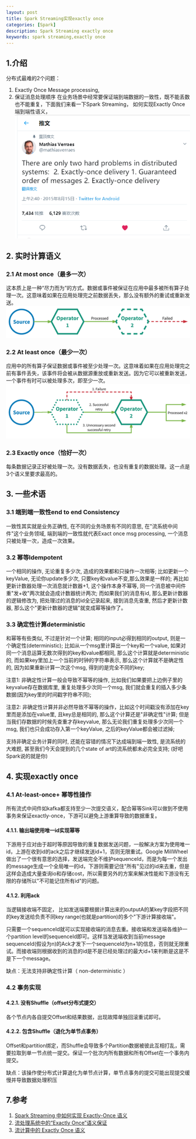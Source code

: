 ```yaml
---
layout: post
title: Spark Streaming实现exactly once
categories: [Spark]
description: Spark Streaming exactly once
keywords: spark streaming,exactly once
---
```


## 1.介绍

分布式最难的2个问题：
1. Exactly Once Message processing, 
2. 保证消息处理顺序
在业务场景中经常要保证端到端数据的一致性，既不能丢数也不能重复，下面我们来看一下Spark Streaming，
如何实现Exactly Once端到端性语义，
![Alt text](https://github.com/gongenbo/gongenbo.github.io/raw/master/img/spark/20200530_exactlyonce.png)


## 2. 实时计算语义
### 2.1 At most once（最多一次）
这本质上是一种“尽力而为”的方式。数据或事件被保证在应用中最多被所有算子处理一次。这意味着如果在应用处理完之前数据丢失，那么没有额外的重试或重新发送。
![Alt text](https://github.com/gongenbo/gongenbo.github.io/raw/master/img/spark/20200531_atmostonce.png)

### 2.2 At least once（最少一次）
应用中的所有算子保证数据或事件被至少处理一次。这意味着如果在应用处理完之前有事件丢失，该事件将会被从数据源重放或重新发送。因为它可以被重新发送，一个事件有时可以被处理多次，即至少一次。
![Alt text](https://github.com/gongenbo/gongenbo.github.io/raw/master/img/spark/20200531_atleastonce.png)

### 2.3 Exactly once（恰好一次）
每条数据记录正好被处理一次。没有数据丢失，也没有重复的数据处理。这一点是3个语义里要求最高的。

## 3. 一些术语
### 3.1 端到端一致性end to end Consistency
一致性其实就是业务正确性, 在不同的业务场景有不同的意思, 在"流系统中间件"这个业务领域, 端到端的一致性就代表Exact once msg processing, 一个消息只被处理一次，造成一次效果。
### 3.2 幂等Idempotent
一个相同的操作, 无论重复多少次, 造成的效果都和只操作一次相等; 比如更新一个keyValue, 无论你update多少次, 只要key和value不变,那么效果是一样的; 再比如更新计数器处理一次消息就计数器+1, 这个操作本身不幂等, 同一个消息被中间件重"发+收"两次就会造成计数器统计两次; 而如果我们的消息有id, 那么更新计数器的逻辑修改为, 把处理过的消息的id全记录起来, 接到消息先查重, 然后才更新计数器, 那么这个"更新计数器的逻辑"就变成幂等操作了。
### 3.3 确定性计算deterministic
和幂等有些类似, 不过是针对一个计算; 相同的input必得到相同的output, 则是一个确定性(deterministic); 比如从一个msg里计算出一个key和一个value, 如果对同一个消息运算无数次得到的key和value都相同, 那么这个计算就是deterministic的, 而如果key里加上一个当前的时钟的字符串表示, 那么这个计算就不是确定性的, 因为如果重新计算一次这个msg, 得到的是完全不同的key;

注意1: 非确定性计算一般会导致不幂等的操作, 比如我们如果要把上边例子里的keyvalue存在数据库里, 重复处理多少次同一个msg, 我们就会重复的插入多少条数据(因为key里的时间戳字符串不同);

注意2: 非确定性计算并非必然导致不幂等的操作，比如这个时间戳没有添加在key里而是添加在value里, 且key总是相同的, 那么这个计算还是"非确定性"计算; 但是当我们存数据的时候先查重才存keyvalue, 那么无论我们重复处理多少次同一个msg, 我们也只会成功存入第一个keyValue, 之后的keyValue都会被过滤掉;

支持非确定业务计算的同时, 还能在容错的情况下达成端到端一致性, 是流系统的大难题, 甚至我们今天会提到的几个state of art的流系统都未必完全支持; (好吧Spark说的就是你)

## 4. 实现exactly once
### 4.1 At-least-once+ 幂等性操作
所有流式中间件如kafka都支持至少一次提交语义，配合幂等Sink可以做到不使用事务来保证exactly-once，下游可以避免上游重算导致的数据重复。

#### 4.1.1. 输出端使用唯一id实现幂等
下游用于应对由于超时等原因导致的重复数据发送问题，一般解决方案为使用唯一id，上游在收到id的ack之后才继续发送id+1，否则无限重试。Google MillWheel做出了一个很有意思的选择，发送端完全不维护sequenceId，而是为每一个发出的message生成一个全局唯一的id，下游则需要记住"所有"见过的id来去重，但是这样会造成大量查询io和存储cost，所以需要另外的方案来解决性能和下游没有无限的存储所以"不可能记住所有id"的问题。

#### 4.1.2. 利用ack
当逻辑接收端不固定， 比如发送端要根据计算出来的outputA的某key字段把不同的key发送给负责不同key range(也就是partition)的多个"下游计算接收端"。

只需要一个sequenceId就可以实现接收端的消息去重。接收端和发送端各维护一个partition level的sequenceId即可。这样当发送端收到当前message sequenceId(假设为n)的Ack才发下一个sequenceId为n+1的信息，否则就无限重试。而接收端则根据收到的消息的id是不是已经处理过的最大id+1来判断是这是不是下一个message。

缺点：无法支持非确定性计算（ non-deterministic ）

### 4.2 事务实现
#### 4.2.1. 没有Shuffle（offset分布式提交）
各个节点内各自提交Offset和结果数据，出现故障单独回滚重试即可。
#### 4.2.2. 包含Shuffle（退化为单节点事务）
Offset和partition绑定，而Shuffle会导致多个Partition数据被彼此互相打乱，需要拉取到单一节点统一提交。保证一个批次内所有数据和所有Offset在一个事务内提交。

缺点：该操作使分布式计算退化为单节点计算，单节点事务的提交可能出现提交缓慢并导致数据处理积压

## 7.参考
1. [Spark Streaming 中如何实现 Exactly-Once 语义](http://shzhangji.com/cnblogs/2017/08/01/how-to-achieve-exactly-once-semantics-in-spark-streaming/)
2. [流处理系统中的“Exactly Once”语义保证](https://blog.csdn.net/Androidlushangderen/article/details/81317818)
3. [流计算中的 Exactly Once 语义](https://blog.csdn.net/u010376788/article/details/95724945)
